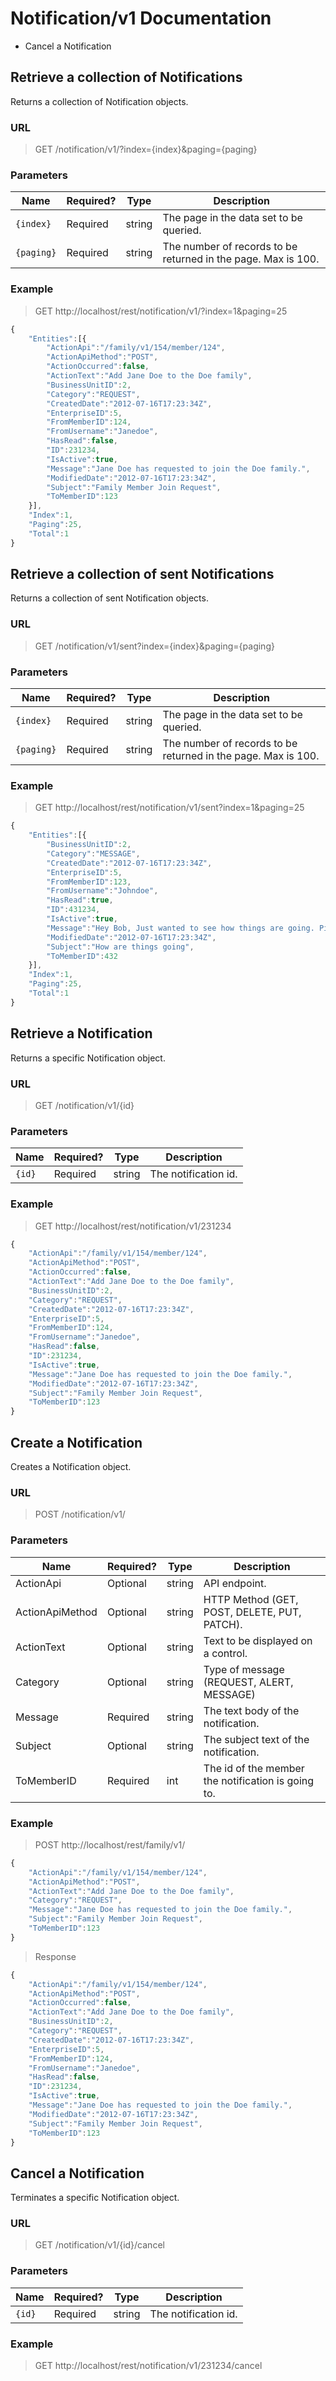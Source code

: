 # Notification/v1 Documentation

* Cancel a Notification

## Retrieve a collection of Notifications

Returns a collection of Notification objects.

### URL
> GET /notification/v1/?index={index}&paging={paging}

### Parameters

<table>
    <thead>
        <tr>
            <th>Name</th>
            <th>Required?</th>
            <th>Type</th>
            <th>Description</th>
        </tr>
    </thead>
    <tbody>
        <tr>
            <td><code>{index}</code></td>
            <td>Required</td>
            <td>string</td>
            <td>The page in the data set to be queried.</td>
        </tr>
		<tr>
            <td><code>{paging}</code></td>
            <td>Required</td>
            <td>string</td>
            <td>The number of records to be returned in the page. Max is 100.</td>
        </tr>
    </tbody>
</table>

### Example

> GET http://localhost/rest/notification/v1/?index=1&paging=25
```js
{
	"Entities":[{
		"ActionApi":"/family/v1/154/member/124",
		"ActionApiMethod":"POST",
		"ActionOccurred":false,
		"ActionText":"Add Jane Doe to the Doe family",
		"BusinessUnitID":2,
		"Category":"REQUEST",
		"CreatedDate":"2012-07-16T17:23:34Z",
		"EnterpriseID":5,
		"FromMemberID":124,
		"FromUsername":"Janedoe",
		"HasRead":false,
		"ID":231234,
		"IsActive":true,
		"Message":"Jane Doe has requested to join the Doe family.",
		"ModifiedDate":"2012-07-16T17:23:34Z",
		"Subject":"Family Member Join Request",
		"ToMemberID":123
	}],
	"Index":1,
	"Paging":25,
	"Total":1
}
```

## Retrieve a collection of sent Notifications

Returns a collection of sent Notification objects.

### URL
> GET /notification/v1/sent?index={index}&paging={paging}

### Parameters

<table>
    <thead>
        <tr>
            <th>Name</th>
            <th>Required?</th>
            <th>Type</th>
            <th>Description</th>
        </tr>
    </thead>
    <tbody>
        <tr>
            <td><code>{index}</code></td>
            <td>Required</td>
            <td>string</td>
            <td>The page in the data set to be queried.</td>
        </tr>
		<tr>
            <td><code>{paging}</code></td>
            <td>Required</td>
            <td>string</td>
            <td>The number of records to be returned in the page. Max is 100.</td>
        </tr>
    </tbody>
</table>

### Example

> GET http://localhost/rest/notification/v1/sent?index=1&paging=25
```js
{
	"Entities":[{		
		"BusinessUnitID":2,
		"Category":"MESSAGE",
		"CreatedDate":"2012-07-16T17:23:34Z",
		"EnterpriseID":5,
		"FromMemberID":123,
		"FromUsername":"Johndoe",
		"HasRead":true,
		"ID":431234,
		"IsActive":true,
		"Message":"Hey Bob, Just wanted to see how things are going. Ping me when you get minute.",
		"ModifiedDate":"2012-07-16T17:23:34Z",
		"Subject":"How are things going",
		"ToMemberID":432
	}],
	"Index":1,
	"Paging":25,
	"Total":1
}
```

## Retrieve a Notification

Returns a specific Notification object.

### URL
> GET /notification/v1/{id}

### Parameters

<table>
    <thead>
        <tr>
            <th>Name</th>
            <th>Required?</th>
            <th>Type</th>
            <th>Description</th>
        </tr>
    </thead>
    <tbody>
        <tr>
            <td><code>{id}</code></td>
            <td>Required</td>
            <td>string</td>
            <td>The notification id.</td>
        </tr>
    </tbody>
</table>

### Example

> GET http://localhost/rest/notification/v1/231234
```js
{
	"ActionApi":"/family/v1/154/member/124",
	"ActionApiMethod":"POST",
	"ActionOccurred":false,
	"ActionText":"Add Jane Doe to the Doe family",
	"BusinessUnitID":2,
	"Category":"REQUEST",
	"CreatedDate":"2012-07-16T17:23:34Z",
	"EnterpriseID":5,
	"FromMemberID":124,
	"FromUsername":"Janedoe",
	"HasRead":false,
	"ID":231234,
	"IsActive":true,
	"Message":"Jane Doe has requested to join the Doe family.",
	"ModifiedDate":"2012-07-16T17:23:34Z",
	"Subject":"Family Member Join Request",
	"ToMemberID":123
}
```

## Create a Notification

Creates a Notification object.

### URL
> POST /notification/v1/

### Parameters

<table>
    <thead>
        <tr>
            <th>Name</th>
            <th>Required?</th>
            <th>Type</th>
            <th>Description</th>
        </tr>
    </thead>
    <tbody>        
		<tr>
            <td>ActionApi</td>
            <td>Optional</td>
            <td>string</td>
            <td>API endpoint.</td>
        </tr>
		<tr>
            <td>ActionApiMethod</td>
            <td>Optional</td>
            <td>string</td>
            <td>HTTP Method (GET, POST, DELETE, PUT, PATCH).</td>
        </tr>
		<tr>
            <td>ActionText</td>
            <td>Optional</td>
            <td>string</td>
            <td>Text to be displayed on a control.</td>
        </tr>
		<tr>
            <td>Category</td>
            <td>Optional</td>
            <td>string</td>
            <td>Type of message (REQUEST, ALERT, MESSAGE)</td>
        </tr>
		<tr>
            <td>Message</td>
            <td>Required</td>
            <td>string</td>
            <td>The text body of the notification.</td>
        </tr>
		<tr>
            <td>Subject</td>
            <td>Optional</td>
            <td>string</td>
            <td>The subject text of the notification.</td>
        </tr>
		<tr>
            <td>ToMemberID</td>
            <td>Required</td>
            <td>int</td>
            <td>The id of the member the notification is going to.</td>
        </tr>		
    </tbody>
</table>

### Example

> POST http://localhost/rest/family/v1/
```js
{
	"ActionApi":"/family/v1/154/member/124",
	"ActionApiMethod":"POST",	
	"ActionText":"Add Jane Doe to the Doe family",
	"Category":"REQUEST",	
	"Message":"Jane Doe has requested to join the Doe family.",	
	"Subject":"Family Member Join Request",
	"ToMemberID":123
}
```

> Response
```js
{
	"ActionApi":"/family/v1/154/member/124",
	"ActionApiMethod":"POST",
	"ActionOccurred":false,
	"ActionText":"Add Jane Doe to the Doe family",
	"BusinessUnitID":2,
	"Category":"REQUEST",
	"CreatedDate":"2012-07-16T17:23:34Z",
	"EnterpriseID":5,
	"FromMemberID":124,
	"FromUsername":"Janedoe",
	"HasRead":false,
	"ID":231234,
	"IsActive":true,
	"Message":"Jane Doe has requested to join the Doe family.",
	"ModifiedDate":"2012-07-16T17:23:34Z",
	"Subject":"Family Member Join Request",
	"ToMemberID":123
}
```

## Cancel a Notification

Terminates a specific Notification object.

### URL
> GET /notification/v1/{id}/cancel

### Parameters

<table>
    <thead>
        <tr>
            <th>Name</th>
            <th>Required?</th>
            <th>Type</th>
            <th>Description</th>
        </tr>
    </thead>
    <tbody>
        <tr>
            <td><code>{id}</code></td>
            <td>Required</td>
            <td>string</td>
            <td>The notification id.</td>
        </tr>
    </tbody>
</table>

### Example

> GET http://localhost/rest/notification/v1/231234/cancel